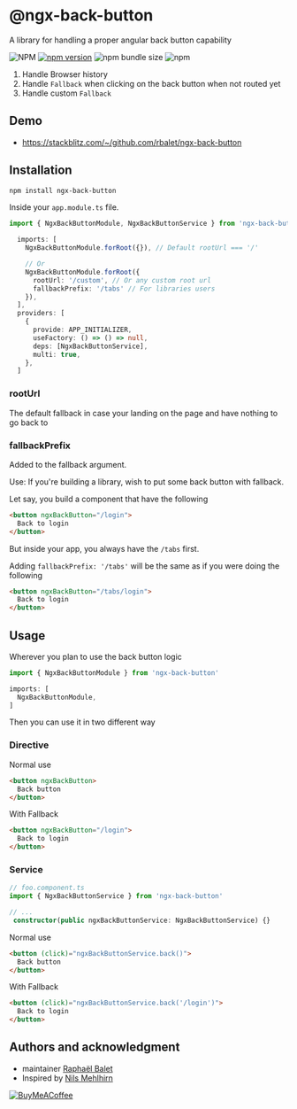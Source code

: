 # @ngx-back-button 
A library for handling a proper angular back button capability

![NPM](https://img.shields.io/npm/l/ngx-back-button)
[![npm version](https://img.shields.io/npm/v/ngx-back-button.svg)](https://www.npmjs.com/package/ngx-back-button)
![npm bundle size](https://img.shields.io/bundlephobia/min/ngx-back-button)
![npm](https://img.shields.io/npm/dm/ngx-back-button)

1. Handle Browser history
2. Handle `Fallback` when clicking on the back button when not routed yet
3. Handle custom `Fallback`

## Demo
- https://stackblitz.com/~/github.com/rbalet/ngx-back-button

## Installation

```sh
npm install ngx-back-button
```

Inside your `app.module.ts` file.
```typescript
import { NgxBackButtonModule, NgxBackButtonService } from 'ngx-back-button'

  imports: [
    NgxBackButtonModule.forRoot({}), // Default rootUrl === '/'

    // Or
    NgxBackButtonModule.forRoot({
      rootUrl: '/custom', // Or any custom root url
      fallbackPrefix: '/tabs' // For libraries users
    }),
  ],
  providers: [
    {
      provide: APP_INITIALIZER,
      useFactory: () => () => null,
      deps: [NgxBackButtonService],
      multi: true,
    },
  ]
```

### rootUrl 
The default fallback in case your landing on the page and have nothing to go back to

### fallbackPrefix
Added to the fallback argument.

Use: If you're building a library, wish to put some back button with fallback. 

Let say, you build a component that have the following 
```html
<button ngxBackButton="/login">
  Back to login
</button>
```

But inside your app, you always have the `/tabs` first.

Adding `fallbackPrefix: '/tabs'` will be the same as if you were doing the following

```html
<button ngxBackButton="/tabs/login">
  Back to login
</button>
```

## Usage
Wherever you plan to use the back button logic

```typescript
import { NgxBackButtonModule } from 'ngx-back-button'

imports: [
  NgxBackButtonModule,
]
```

Then you can use it in two different way

### Directive
Normal use
```html
<button ngxBackButton>
  Back button
</button>
```

With Fallback
```html
<button ngxBackButton="/login">
  Back to login
</button>
```

### Service
```typescript
// foo.component.ts
import { NgxBackButtonService } from 'ngx-back-button'

// ...
 constructor(public ngxBackButtonService: NgxBackButtonService) {}
```

Normal use
```html
<button (click)="ngxBackButtonService.back()">
  Back button
</button>
```

With Fallback
```html
<button (click)="ngxBackButtonService.back('/login')">
  Back to login
</button>
```

## Authors and acknowledgment
* maintainer [Raphaël Balet](https://github.com/rbalet)
* Inspired by [Nils Mehlhirn](https://nils-mehlhorn.de/posts/angular-navigate-back-previous-page/)

[![BuyMeACoffee](https://www.buymeacoffee.com/assets/img/custom_images/purple_img.png)](https://www.buymeacoffee.com/widness)
